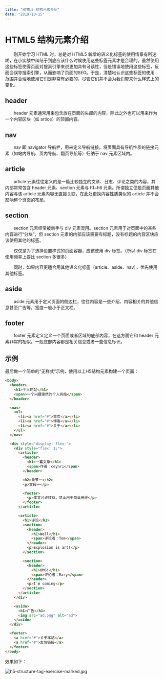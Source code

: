 ```yaml
---
title: "HTML5 结构元素介绍"
date: "2019-10-15"
---
```


# HTML5 结构元素介绍

　　刚开始学习 HTML 时，总是对 HTML5 新增的语义化标签的使用情景有所迷糊，在小实战中纠结于到底应该什么时候使用这些标签元素才是合理的。虽然使用这些标签使得页面对搜索引擎来说更加具有可读性，但是错误地使用这些标签，反而会误导搜索引擎，从而影响了页面的SEO。于是，清楚地认识这些标签的使用范围并合理地使用它们是非常有必要的，尽管它们并不会为我们带来什么样式上的变化。

## header

　　header 元素通常用来包含放在页面的头部的内容，除此之外也可以用来作为一个内容区块（如 artice）的顶部内容。

## nav

　　nav 即 navigator 导航栏，用来定义导航链接。将页面具有导航性质的链接元素（如站内导航、页内导航、翻页导航等）归纳于 nav 元素区域内。

## article

　　article 元素往往定义的是一篇比较独立的文章、日志、评论之类的内容，其内部常常包含 header 元素、section 元素与 h1~h6 元素。所谓独立便是页面其他内容与该 article 元素内容无直接关联，在此处更换内容性质类似的 article 并不会影响整个页面的布局。

## section

　　section 元素经常被新手与 div 元素混用。section 元素用于对页面中的某些内容进行“分块”，但 section 元素的内部应该需要有标题，没有标题的内容区块应该使用其他的标签。

　　仅仅是为了选择设置样式的页面容器，应该使用 div 标签。（所以 div 标签在使用频率上要比 section 多很多）

　　同时，如果内容更适合用其他语义化标签（article、aside、nav），优先使用其他标签。

## aside

　　aside 元素用于定义页面的侧边栏，往往内容是一些介绍、内容相关的其他信息甚至广告等。宽度一般小于正文栏。

## footer

　　footer 元素定义定义一个页面或者区域的底部内容，在这方面它和 header 元素非常的相似。一般底部内容都是相关信息或者一些信息标识。

## 示例

最后做一个简单的“无样式”示例，使用以上H5结构元素构建一个页面：

```html
<body>
  <header>
    <h1>个人网站</h1>
    <span>一个兴趣使然的个人网站</span>
  </header>

  <nav>
    <ul>
      <li><a href="#">首页</a></li>
      <li><a href="#">博客</a></li>
      <li><a href="#">关于</a></li>
    </ul>
  </nav>

  <div style="display: flex;">
    <div style="flex: 1;">
      <article>
        <header>
          <h1>一篇文章</h1>
          <span>作者：ceynri</span>
        </header>

        <h2>章节一</h2>
        <p>文段一</p>

        <footer>
          <p>本文允许转载，禁止用于商业用途</p>
        </footer>
      </article>

      <article>
        <h1>评论</h1>
        <section>
          <header>
            <h1>Well</h1>
            <span>评论者：Tom</span>
          </header>
          <p>Explosion is art!</p>
        </section>

        <section>
          <header>
            <h1>OMG!</h1>
            <span>评论者：Mary</span>
          </header>
          <p>I'm coming</p>
        </section>
      </article>
    </div>

    <aside>
      <h1>广告</h1>
      <img src="ad.png" alt="ad">
    </aside>
  </div>

  <footer>
    <a href="#">关于本站</a>
    <a href="#">友情链接</a>
  </footer>
</body>
```

效果如下：

![h5-structure-tag-exercise-marked.jpg](https://i.loli.net/2019/10/22/ycTx5WwKM6FoG4C.jpg)
